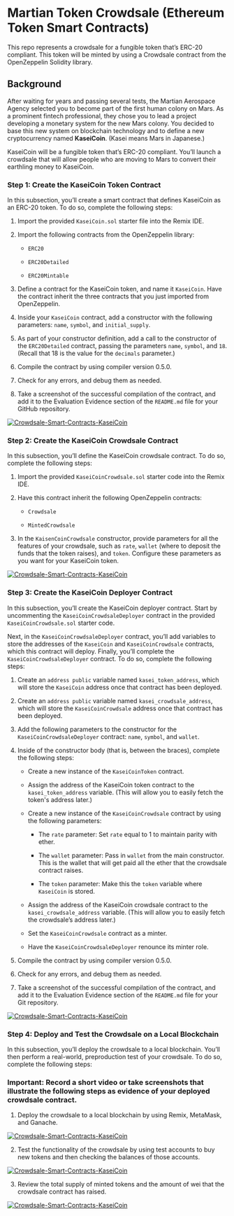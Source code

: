 # Martian Token Crowdsale (Ethereum Token Smart Contracts) 
This repo represents a crowdsale for a fungible token that’s ERC-20 compliant. This token will be minted by using a Crowdsale contract from the OpenZeppelin Solidity library.

## Background

After waiting for years and passing several tests, the Martian Aerospace Agency selected you to become part of the first human colony on Mars. As a prominent fintech professional, they chose you to lead a project developing a monetary system for the new Mars colony. You decided to base this new system on blockchain technology and to define a new cryptocurrency named **KaseiCoin**. (Kasei means Mars in Japanese.)

KaseiCoin will be a fungible token that’s ERC-20 compliant. You’ll launch a crowdsale that will allow people who are moving to Mars to convert their earthling money to KaseiCoin.

### Step 1: Create the KaseiCoin Token Contract

In this subsection, you’ll create a smart contract that defines KaseiCoin as an ERC-20 token. To do so, complete the following steps:

1. Import the provided `KaseiCoin.sol` starter file into the Remix IDE.

2. Import the following contracts from the OpenZeppelin library:

    * `ERC20`

    * `ERC20Detailed`

    * `ERC20Mintable`

3. Define a contract for the KaseiCoin token, and name it `KaseiCoin`. Have the contract inherit the three contracts that you just imported from OpenZeppelin.

4. Inside your `KaseiCoin` contract, add a constructor with the following parameters: `name`, `symbol`, and `initial_supply`.

5. As part of your constructor definition, add a call to the constructor of the `ERC20Detailed` contract, passing the parameters `name`, `symbol`, and `18`. (Recall that 18 is the value for the `decimals` parameter.)

6. Compile the contract by using compiler version 0.5.0.

7. Check for any errors, and debug them as needed.

8. Take a screenshot of the successful compilation of the contract, and add it to the Evaluation Evidence section of the `README.md` file for your GitHub repository.


[![Crowdsale-Smart-Contracts-KaseiCoin](https://github.com/benjaminweymouth/ETH-Crowdsale-Smart-Contracts-KaseiCoin/blob/main/Resources/Screenshot1.png)](https://github.com/benjaminweymouth/ETH-Crowdsale-Smart-Contracts-KaseiCoin/edit/main/README.md)

### Step 2: Create the KaseiCoin Crowdsale Contract

In this subsection, you’ll define the KaseiCoin crowdsale contract. To do so, complete the following steps:

1. Import the provided `KaseiCoinCrowdsale.sol` starter code into the Remix IDE.

2. Have this contract inherit the following OpenZeppelin contracts:

    * `Crowdsale`

    * `MintedCrowdsale`

3. In the `KaisenCoinCrowdsale` constructor, provide parameters for all the features of your crowdsale, such as `rate`, `wallet` (where to deposit the funds that the token raises), and `token`. Configure these parameters as you want for your KaseiCoin token.

 [![Crowdsale-Smart-Contracts-KaseiCoin](https://github.com/benjaminweymouth/ETH-Crowdsale-Smart-Contracts-KaseiCoin/blob/main/Resources/Screenshot2V2.png)](https://github.com/benjaminweymouth/ETH-Crowdsale-Smart-Contracts-KaseiCoin/edit/main/README.md)

### Step 3: Create the KaseiCoin Deployer Contract

In this subsection, you’ll create the KaseiCoin deployer contract. Start by uncommenting the `KaseiCoinCrowdsaleDeployer` contract in the provided `KaseiCoinCrowdsale.sol` starter code.

Next, in the `KaseiCoinCrowdsaleDeployer` contract, you’ll add variables to store the addresses of the `KaseiCoin` and `KaseiCoinCrowdsale` contracts, which this contract will deploy. Finally, you’ll complete the `KaseiCoinCrowdsaleDeployer` contract. To do so, complete the following steps:

1. Create an `address public` variable named `kasei_token_address`, which will store the `KaseiCoin` address once that contract has been deployed.

2. Create an `address public` variable named `kasei_crowdsale_address`, which will store the `KaseiCoinCrowdsale` address once that contract has been deployed.

3. Add the following parameters to the constructor for the `KaseiCoinCrowdsaleDeployer` contract: `name`, `symbol`, and `wallet`.

4. Inside of the constructor body (that is, between the braces), complete the following steps:

    * Create a new instance of the `KaseiCoinToken` contract.

    * Assign the address of the KaseiCoin token contract to the `kasei_token_address` variable. (This will allow you to easily fetch the token's address later.)

    * Create a new instance of the `KaseiCoinCrowdsale` contract by using the following parameters:

      * The `rate` parameter: Set `rate` equal to 1 to maintain parity with ether.

      * The `wallet` parameter: Pass in `wallet` from the main constructor. This is the wallet that will get paid all the ether that the crowdsale contract raises.

      * The `token` parameter: Make this the `token` variable where `KaseiCoin` is stored.

    * Assign the address of the KaseiCoin crowdsale contract to the `kasei_crowdsale_address` variable. (This will allow you to easily fetch the crowdsale’s address later.)

    * Set the `KaseiCoinCrowdsale` contract as a minter.

    * Have the `KaseiCoinCrowdsaleDeployer` renounce its minter role.

5. Compile the contract by using compiler version 0.5.0.

6. Check for any errors, and debug them as needed.

7. Take a screenshot of the successful compilation of the contract, and add it to the Evaluation Evidence section of the `README.md` file for your Git repository.

 [![Crowdsale-Smart-Contracts-KaseiCoin](https://github.com/benjaminweymouth/ETH-Crowdsale-Smart-Contracts-KaseiCoin/blob/main/Resources/Screenshot3.png)](https://github.com/benjaminweymouth/ETH-Crowdsale-Smart-Contracts-KaseiCoin/edit/main/README.md)

### Step 4: Deploy and Test the Crowdsale on a Local Blockchain

In this subsection, you’ll deploy the crowdsale to a local blockchain. You’ll then perform a real-world, preproduction test of your crowdsale. To do so, complete the following steps:

###  **Important:** Record a short video or take screenshots that illustrate the following steps as evidence of your deployed crowdsale contract.

1. Deploy the crowdsale to a local blockchain by using Remix, MetaMask, and Ganache.

 [![Crowdsale-Smart-Contracts-KaseiCoin](https://github.com/benjaminweymouth/ETH-Crowdsale-Smart-Contracts-KaseiCoin/blob/main/Resources/Screenshot4v2.png)](https://github.com/benjaminweymouth/ETH-Crowdsale-Smart-Contracts-KaseiCoin/edit/main/README.md)

2. Test the functionality of the crowdsale by using test accounts to buy new tokens and then checking the balances of those accounts.

 [![Crowdsale-Smart-Contracts-KaseiCoin](https://github.com/benjaminweymouth/ETH-Crowdsale-Smart-Contracts-KaseiCoin/blob/main/Resources/Screenshot5.png)](https://github.com/benjaminweymouth/ETH-Crowdsale-Smart-Contracts-KaseiCoin/edit/main/README.md)



3. Review the total supply of minted tokens and the amount of wei that the crowdsale contract has raised.

 [![Crowdsale-Smart-Contracts-KaseiCoin](https://github.com/benjaminweymouth/ETH-Crowdsale-Smart-Contracts-KaseiCoin/blob/main/Resources/screenVideo.gif)](https://github.com/benjaminweymouth/ETH-Crowdsale-Smart-Contracts-KaseiCoin/edit/main/README.md)
